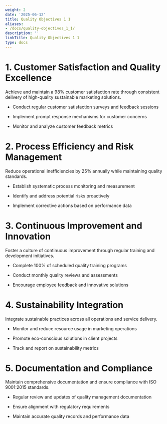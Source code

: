 ```yaml
---
weight: 2
date: '2025-06-12'
title: Quality Objectives 1 1
aliases:
- /docs/quality-objectives_1_1/
description: ''
linkTitle: Quality Objectives 1 1
type: docs
---
```


# 1. Customer Satisfaction and Quality Excellence

Achieve and maintain a 98% customer satisfaction rate through consistent delivery of high-quality sustainable marketing solutions.

- Conduct regular customer satisfaction surveys and feedback sessions

- Implement prompt response mechanisms for customer concerns

- Monitor and analyze customer feedback metrics

# 2. Process Efficiency and Risk Management

Reduce operational inefficiencies by 25% annually while maintaining quality standards.

- Establish systematic process monitoring and measurement

- Identify and address potential risks proactively

- Implement corrective actions based on performance data

# 3. Continuous Improvement and Innovation

Foster a culture of continuous improvement through regular training and development initiatives.

- Complete 100% of scheduled quality training programs

- Conduct monthly quality reviews and assessments

- Encourage employee feedback and innovative solutions

# 4. Sustainability Integration

Integrate sustainable practices across all operations and service delivery.

- Monitor and reduce resource usage in marketing operations

- Promote eco-conscious solutions in client projects

- Track and report on sustainability metrics

# 5. Documentation and Compliance

Maintain comprehensive documentation and ensure compliance with ISO 9001:2015 standards.

- Regular review and updates of quality management documentation

- Ensure alignment with regulatory requirements

- Maintain accurate quality records and performance data